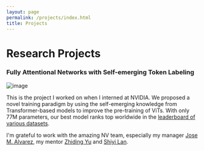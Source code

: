 ```yaml
---
layout: page
permalink: /projects/index.html
title: Projects
---
```


# Research Projects
### Fully Attentional Networks with Self-emerging Token Labeling

![image](https://github.com/bxz9200/bxz9200.github.io/assets/36553004/5e5c5196-bed8-433e-ac5d-8ba44af5812b)

This is the project I worked on when I interned at NVIDIA. We proposed a novel training paradigm by using the self-emerging knowledge from Transformer-based models to improve the pre-training of ViTs. With only 77M parameters, our best model ranks top worldwide in the [leaderboard of various datasets](https://paperswithcode.com/paper/fully-attentional-networks-with-self-emerging#:~:text=Recent%20studies%20indicate%20that%20Vision,of%2Dthe%2Dart%20robustness.). 

I'm grateful to work with the amazing NV team, especially my manager [Jose M. Alvarez](https://alvarezlopezjosem.github.io/), my mentor [Zhiding Yu](https://chrisding.github.io/) and [Shiyi Lan](https://voidrank.github.io/).

